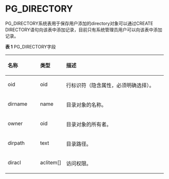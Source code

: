 # PG\_DIRECTORY<a name="ZH-CN_TOPIC_0289900041"></a>

PG\_DIRECTORY系统表用于保存用户添加的directory对象可以通过CREATE DIRECTORY语句向该表中添加记录，目前只有系统管理员用户可以向该表中添加记录。

**表 1**  PG\_DIRECTORY字段

<a name="zh-cn_topic_0283136865_zh-cn_topic_0237122286_zh-cn_topic_0059778572_t6d8526cd27634c979add34313515ecbe"></a>
<table><thead align="left"><tr id="zh-cn_topic_0283136865_zh-cn_topic_0237122286_zh-cn_topic_0059778572_rc66e09c6907141958a1f095d0b5903b3"><th class="cellrowborder" valign="top" width="20.62%" id="mcps1.2.4.1.1"><p id="zh-cn_topic_0283136865_zh-cn_topic_0237122286_zh-cn_topic_0059778572_a32a13f2e449c4a2b9dcac364c758ebe9"><a name="zh-cn_topic_0283136865_zh-cn_topic_0237122286_zh-cn_topic_0059778572_a32a13f2e449c4a2b9dcac364c758ebe9"></a><a name="zh-cn_topic_0283136865_zh-cn_topic_0237122286_zh-cn_topic_0059778572_a32a13f2e449c4a2b9dcac364c758ebe9"></a>名称</p>
</th>
<th class="cellrowborder" valign="top" width="14.39%" id="mcps1.2.4.1.2"><p id="zh-cn_topic_0283136865_zh-cn_topic_0237122286_zh-cn_topic_0059778572_a3b20335794a846dbb1db8ab5e8b08bb7"><a name="zh-cn_topic_0283136865_zh-cn_topic_0237122286_zh-cn_topic_0059778572_a3b20335794a846dbb1db8ab5e8b08bb7"></a><a name="zh-cn_topic_0283136865_zh-cn_topic_0237122286_zh-cn_topic_0059778572_a3b20335794a846dbb1db8ab5e8b08bb7"></a>类型</p>
</th>
<th class="cellrowborder" valign="top" width="64.99000000000001%" id="mcps1.2.4.1.3"><p id="zh-cn_topic_0283136865_zh-cn_topic_0237122286_zh-cn_topic_0059778572_a2a7c960b69bb4f068e34408d9126e8a8"><a name="zh-cn_topic_0283136865_zh-cn_topic_0237122286_zh-cn_topic_0059778572_a2a7c960b69bb4f068e34408d9126e8a8"></a><a name="zh-cn_topic_0283136865_zh-cn_topic_0237122286_zh-cn_topic_0059778572_a2a7c960b69bb4f068e34408d9126e8a8"></a>描述</p>
</th>
</tr>
</thead>
<tbody><tr id="zh-cn_topic_0283136865_zh-cn_topic_0237122286_zh-cn_topic_0059778572_r1eb3d71fe0b6485a86fb174394533967"><td class="cellrowborder" valign="top" width="20.62%" headers="mcps1.2.4.1.1 "><p id="zh-cn_topic_0283136865_zh-cn_topic_0237122286_zh-cn_topic_0059778572_a39ddfc65e5f04e018f57f88373ef3af4"><a name="zh-cn_topic_0283136865_zh-cn_topic_0237122286_zh-cn_topic_0059778572_a39ddfc65e5f04e018f57f88373ef3af4"></a><a name="zh-cn_topic_0283136865_zh-cn_topic_0237122286_zh-cn_topic_0059778572_a39ddfc65e5f04e018f57f88373ef3af4"></a>oid</p>
</td>
<td class="cellrowborder" valign="top" width="14.39%" headers="mcps1.2.4.1.2 "><p id="zh-cn_topic_0283136865_zh-cn_topic_0237122286_zh-cn_topic_0059778572_a09694550ebb145d7a9a3b4ca3ff6d557"><a name="zh-cn_topic_0283136865_zh-cn_topic_0237122286_zh-cn_topic_0059778572_a09694550ebb145d7a9a3b4ca3ff6d557"></a><a name="zh-cn_topic_0283136865_zh-cn_topic_0237122286_zh-cn_topic_0059778572_a09694550ebb145d7a9a3b4ca3ff6d557"></a>oid</p>
</td>
<td class="cellrowborder" valign="top" width="64.99000000000001%" headers="mcps1.2.4.1.3 "><p id="zh-cn_topic_0283136865_zh-cn_topic_0237122286_zh-cn_topic_0059777741_a0b279efa3bac4bd4aa6cd94e0a298895"><a name="zh-cn_topic_0283136865_zh-cn_topic_0237122286_zh-cn_topic_0059777741_a0b279efa3bac4bd4aa6cd94e0a298895"></a><a name="zh-cn_topic_0283136865_zh-cn_topic_0237122286_zh-cn_topic_0059777741_a0b279efa3bac4bd4aa6cd94e0a298895"></a>行标识符（隐含属性，必须明确选择）。</p>
</td>
</tr>
<tr id="zh-cn_topic_0283136865_zh-cn_topic_0237122286_zh-cn_topic_0059778572_rd7c1b251b7a141179159ca50317fc57e"><td class="cellrowborder" valign="top" width="20.62%" headers="mcps1.2.4.1.1 "><p id="zh-cn_topic_0283136865_zh-cn_topic_0237122286_zh-cn_topic_0059778572_ad173a4ffddb8462097281db79695d83b"><a name="zh-cn_topic_0283136865_zh-cn_topic_0237122286_zh-cn_topic_0059778572_ad173a4ffddb8462097281db79695d83b"></a><a name="zh-cn_topic_0283136865_zh-cn_topic_0237122286_zh-cn_topic_0059778572_ad173a4ffddb8462097281db79695d83b"></a>dirname</p>
</td>
<td class="cellrowborder" valign="top" width="14.39%" headers="mcps1.2.4.1.2 "><p id="zh-cn_topic_0283136865_zh-cn_topic_0237122286_zh-cn_topic_0059778572_a8f32271314e1439f8341a8043d7d5840"><a name="zh-cn_topic_0283136865_zh-cn_topic_0237122286_zh-cn_topic_0059778572_a8f32271314e1439f8341a8043d7d5840"></a><a name="zh-cn_topic_0283136865_zh-cn_topic_0237122286_zh-cn_topic_0059778572_a8f32271314e1439f8341a8043d7d5840"></a>name</p>
</td>
<td class="cellrowborder" valign="top" width="64.99000000000001%" headers="mcps1.2.4.1.3 "><p id="zh-cn_topic_0283136865_zh-cn_topic_0237122286_zh-cn_topic_0059778572_aef1cedd21cf04fedada1bce5295a2786"><a name="zh-cn_topic_0283136865_zh-cn_topic_0237122286_zh-cn_topic_0059778572_aef1cedd21cf04fedada1bce5295a2786"></a><a name="zh-cn_topic_0283136865_zh-cn_topic_0237122286_zh-cn_topic_0059778572_aef1cedd21cf04fedada1bce5295a2786"></a>目录对象的名称。</p>
</td>
</tr>
<tr id="zh-cn_topic_0283136865_zh-cn_topic_0237122286_zh-cn_topic_0059778572_r824153fa26c14872a622b570eb861256"><td class="cellrowborder" valign="top" width="20.62%" headers="mcps1.2.4.1.1 "><p id="zh-cn_topic_0283136865_zh-cn_topic_0237122286_zh-cn_topic_0059778572_aadecccfb31c84f1696bda5abb555b07f"><a name="zh-cn_topic_0283136865_zh-cn_topic_0237122286_zh-cn_topic_0059778572_aadecccfb31c84f1696bda5abb555b07f"></a><a name="zh-cn_topic_0283136865_zh-cn_topic_0237122286_zh-cn_topic_0059778572_aadecccfb31c84f1696bda5abb555b07f"></a>owner</p>
</td>
<td class="cellrowborder" valign="top" width="14.39%" headers="mcps1.2.4.1.2 "><p id="zh-cn_topic_0283136865_zh-cn_topic_0237122286_zh-cn_topic_0059778572_a09fe8661ce044ea3aaae9bad61ed3854"><a name="zh-cn_topic_0283136865_zh-cn_topic_0237122286_zh-cn_topic_0059778572_a09fe8661ce044ea3aaae9bad61ed3854"></a><a name="zh-cn_topic_0283136865_zh-cn_topic_0237122286_zh-cn_topic_0059778572_a09fe8661ce044ea3aaae9bad61ed3854"></a>oid</p>
</td>
<td class="cellrowborder" valign="top" width="64.99000000000001%" headers="mcps1.2.4.1.3 "><p id="zh-cn_topic_0283136865_zh-cn_topic_0237122286_zh-cn_topic_0059778572_aa43bf460c68042c4956fd6c81ebba567"><a name="zh-cn_topic_0283136865_zh-cn_topic_0237122286_zh-cn_topic_0059778572_aa43bf460c68042c4956fd6c81ebba567"></a><a name="zh-cn_topic_0283136865_zh-cn_topic_0237122286_zh-cn_topic_0059778572_aa43bf460c68042c4956fd6c81ebba567"></a>目录对象的所有者。</p>
</td>
</tr>
<tr id="zh-cn_topic_0283136865_zh-cn_topic_0237122286_zh-cn_topic_0059778572_r1a2f1f3756c64b1bbb8319cf122aa35a"><td class="cellrowborder" valign="top" width="20.62%" headers="mcps1.2.4.1.1 "><p id="zh-cn_topic_0283136865_zh-cn_topic_0237122286_zh-cn_topic_0059778572_aaaffe06a13544129b67d434a26d6be49"><a name="zh-cn_topic_0283136865_zh-cn_topic_0237122286_zh-cn_topic_0059778572_aaaffe06a13544129b67d434a26d6be49"></a><a name="zh-cn_topic_0283136865_zh-cn_topic_0237122286_zh-cn_topic_0059778572_aaaffe06a13544129b67d434a26d6be49"></a>dirpath</p>
</td>
<td class="cellrowborder" valign="top" width="14.39%" headers="mcps1.2.4.1.2 "><p id="zh-cn_topic_0283136865_zh-cn_topic_0237122286_zh-cn_topic_0059778572_a897fe676ea664bbda1e5137003d20877"><a name="zh-cn_topic_0283136865_zh-cn_topic_0237122286_zh-cn_topic_0059778572_a897fe676ea664bbda1e5137003d20877"></a><a name="zh-cn_topic_0283136865_zh-cn_topic_0237122286_zh-cn_topic_0059778572_a897fe676ea664bbda1e5137003d20877"></a>text</p>
</td>
<td class="cellrowborder" valign="top" width="64.99000000000001%" headers="mcps1.2.4.1.3 "><p id="zh-cn_topic_0283136865_zh-cn_topic_0237122286_zh-cn_topic_0059778572_a2750efdeaa1b49989ae3f69404a2cd9c"><a name="zh-cn_topic_0283136865_zh-cn_topic_0237122286_zh-cn_topic_0059778572_a2750efdeaa1b49989ae3f69404a2cd9c"></a><a name="zh-cn_topic_0283136865_zh-cn_topic_0237122286_zh-cn_topic_0059778572_a2750efdeaa1b49989ae3f69404a2cd9c"></a>目录路径。</p>
</td>
</tr>
<tr id="zh-cn_topic_0283136865_zh-cn_topic_0237122286_row127913410476"><td class="cellrowborder" valign="top" width="20.62%" headers="mcps1.2.4.1.1 "><p id="zh-cn_topic_0283136865_zh-cn_topic_0237122286_p16279103454717"><a name="zh-cn_topic_0283136865_zh-cn_topic_0237122286_p16279103454717"></a><a name="zh-cn_topic_0283136865_zh-cn_topic_0237122286_p16279103454717"></a>diracl</p>
</td>
<td class="cellrowborder" valign="top" width="14.39%" headers="mcps1.2.4.1.2 "><p id="zh-cn_topic_0283136865_zh-cn_topic_0237122286_p102806343475"><a name="zh-cn_topic_0283136865_zh-cn_topic_0237122286_p102806343475"></a><a name="zh-cn_topic_0283136865_zh-cn_topic_0237122286_p102806343475"></a>aclitem[]</p>
</td>
<td class="cellrowborder" valign="top" width="64.99000000000001%" headers="mcps1.2.4.1.3 "><p id="zh-cn_topic_0283136865_zh-cn_topic_0237122286_p14280143464711"><a name="zh-cn_topic_0283136865_zh-cn_topic_0237122286_p14280143464711"></a><a name="zh-cn_topic_0283136865_zh-cn_topic_0237122286_p14280143464711"></a>访问权限。</p>
</td>
</tr>
</tbody>
</table>
